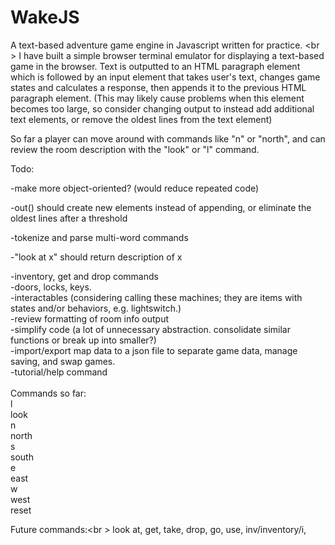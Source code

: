 # WakeJS
A text-based adventure game engine in Javascript written for practice.
<br \>
I have built a simple browser terminal emulator for displaying a text-based game in the browser. Text is outputted to an HTML paragraph element which is followed by an input element that takes user's text, changes game states and calculates a response, then appends it to the previous HTML paragraph element.  (This may likely cause problems when this element becomes too large, so consider changing output to instead add additional text elements, or remove the oldest lines from the text element)

So far a player can move around with commands like "n" or "north", and can review the room description with the "look" or "l" command.
<p>
Todo:<p>
-make more object-oriented? (would reduce repeated code)<p>
-out() should create new elements instead of appending, or eliminate the oldest lines after a threshold<p>
-tokenize and parse multi-word commands<p>
-"look at x" should return description of x<p>
-inventory, get and drop commands<br \>
-doors, locks, keys.<br \>
-interactables (considering calling these machines; they are items with states and/or behaviors, e.g. lightswitch.)<br \>
-review formatting of room info output<br \>
-simplify code (a lot of unnecessary abstraction.  consolidate similar functions or break up into smaller?)<br \>
-import/export map data to a json file to separate game data, manage saving, and swap games.<br \>
-tutorial/help command<br \>
 <br \>
Commands so far:<br \>
l<br \>
look<br \>
n<br \>
north<br \>
s<br \>
south<br \>
e<br \>
east<br \>
w<br \>
west<br \>
reset<br \>

Future commands:<br \>
look at, get, take, drop, go, use, inv/inventory/i, 
